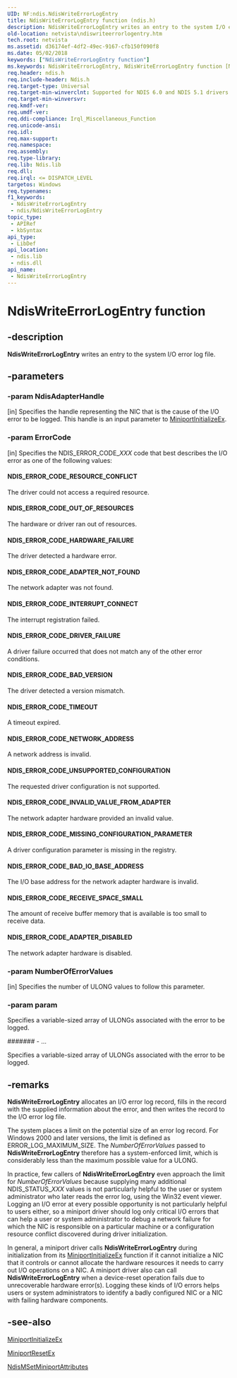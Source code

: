 ```yaml
---
UID: NF:ndis.NdisWriteErrorLogEntry
title: NdisWriteErrorLogEntry function (ndis.h)
description: NdisWriteErrorLogEntry writes an entry to the system I/O error log file.
old-location: netvista\ndiswriteerrorlogentry.htm
tech.root: netvista
ms.assetid: d36174ef-4df2-49ec-9167-cfb150f090f8
ms.date: 05/02/2018
keywords: ["NdisWriteErrorLogEntry function"]
ms.keywords: NdisWriteErrorLogEntry, NdisWriteErrorLogEntry function [Network Drivers Starting with Windows Vista], miniport_logging_ref_754f8e03-f922-4e6d-b2ef-20fb8027b645.xml, ndis/NdisWriteErrorLogEntry, netvista.ndiswriteerrorlogentry
req.header: ndis.h
req.include-header: Ndis.h
req.target-type: Universal
req.target-min-winverclnt: Supported for NDIS 6.0 and NDIS 5.1 drivers (see    NdisWriteErrorLogEntry (NDIS   5.1)) in Windows Vista. Supported for NDIS 5.1 drivers (see    NdisWriteErrorLogEntry (NDIS   5.1)) in Windows XP.
req.target-min-winversvr: 
req.kmdf-ver: 
req.umdf-ver: 
req.ddi-compliance: Irql_Miscellaneous_Function
req.unicode-ansi: 
req.idl: 
req.max-support: 
req.namespace: 
req.assembly: 
req.type-library: 
req.lib: Ndis.lib
req.dll: 
req.irql: <= DISPATCH_LEVEL
targetos: Windows
req.typenames: 
f1_keywords:
 - NdisWriteErrorLogEntry
 - ndis/NdisWriteErrorLogEntry
topic_type:
 - APIRef
 - kbSyntax
api_type:
 - LibDef
api_location:
 - ndis.lib
 - ndis.dll
api_name:
 - NdisWriteErrorLogEntry
---
```


# NdisWriteErrorLogEntry function


## -description

<b>NdisWriteErrorLogEntry</b> writes an entry to the system I/O error log file.

## -parameters

### -param NdisAdapterHandle 

[in]
Specifies the handle representing the NIC that is the cause of the I/O error to be logged. This
     handle is an input parameter to 
     <a href="/windows-hardware/drivers/ddi/ndis/nc-ndis-miniport_initialize">MiniportInitializeEx</a>.

### -param ErrorCode 

[in]
Specifies the NDIS_ERROR_CODE_<i>XXX</i> code that best describes the I/O error as one of the following values:
     





#### NDIS_ERROR_CODE_RESOURCE_CONFLICT

The driver could not access a required resource.



#### NDIS_ERROR_CODE_OUT_OF_RESOURCES

The hardware or driver ran out of resources.



#### NDIS_ERROR_CODE_HARDWARE_FAILURE

The driver detected a hardware error.



#### NDIS_ERROR_CODE_ADAPTER_NOT_FOUND

The network adapter was not found.



#### NDIS_ERROR_CODE_INTERRUPT_CONNECT

The interrupt registration failed.



#### NDIS_ERROR_CODE_DRIVER_FAILURE

A driver failure occurred that does not match any of the other error conditions.



#### NDIS_ERROR_CODE_BAD_VERSION

The driver detected a version mismatch.



#### NDIS_ERROR_CODE_TIMEOUT

A timeout expired.



#### NDIS_ERROR_CODE_NETWORK_ADDRESS

A network address is invalid.



#### NDIS_ERROR_CODE_UNSUPPORTED_CONFIGURATION

The requested driver configuration is not supported.



#### NDIS_ERROR_CODE_INVALID_VALUE_FROM_ADAPTER

The network adapter hardware provided an invalid value.



#### NDIS_ERROR_CODE_MISSING_CONFIGURATION_PARAMETER

A driver configuration parameter is missing in the registry.



#### NDIS_ERROR_CODE_BAD_IO_BASE_ADDRESS

The I/O base address for the network adapter hardware is invalid.



#### NDIS_ERROR_CODE_RECEIVE_SPACE_SMALL

The amount of receive buffer memory that is available is too small to receive data.



#### NDIS_ERROR_CODE_ADAPTER_DISABLED

The network adapter hardware is disabled.

### -param NumberOfErrorValues 

[in]
Specifies the number of ULONG values to follow this parameter.

### -param param

<p>Specifies a variable-sized array of ULONGs associated with the error to be logged.</p>




####### - ...

Specifies a variable-sized array of ULONGs associated with the error to be logged.

## -remarks

<b>NdisWriteErrorLogEntry</b> allocates an I/O error log record, fills in the record with the supplied
    information about the error, and then writes the record to the I/O error log file.

The system places a limit on the potential size of an error log record. For Windows 2000 and later
    versions, the limit is defined as ERROR_LOG_MAXIMUM_SIZE. The 
    <i>NumberOfErrorValues</i> passed to 
    <b>NdisWriteErrorLogEntry</b> therefore has a system-enforced limit, which is considerably less than the
    maximum possible value for a ULONG.

In practice, few callers of 
    <b>NdisWriteErrorLogEntry</b> even approach the limit for 
    <i>NumberOfErrorValues</i> because supplying many additional NDIS_STATUS_<i>XXX</i> values is not particularly helpful to the user or system administrator who later reads the
    error log, using the Win32 event viewer. Logging an I/O error at every possible opportunity is not
    particularly helpful to users either, so a miniport driver should log only critical I/O errors that can
    help a user or system administrator to debug a network failure for which the NIC is responsible on a
    particular machine or a configuration resource conflict discovered during driver initialization.

In general, a miniport driver calls 
    <b>NdisWriteErrorLogEntry</b> during initialization from its 
    <a href="/windows-hardware/drivers/ddi/ndis/nc-ndis-miniport_initialize">MiniportInitializeEx</a> function if
    it cannot initialize a NIC that it controls or cannot allocate the hardware resources it needs to carry
    out I/O operations on a NIC. A miniport driver also can call 
    <b>NdisWriteErrorLogEntry</b> when a device-reset operation fails due to unrecoverable hardware error(s).
    Logging these kinds of I/O errors helps users or system administrators to identify a badly configured NIC
    or a NIC with failing hardware components.

## -see-also

<a href="/windows-hardware/drivers/ddi/ndis/nc-ndis-miniport_initialize">MiniportInitializeEx</a>



<a href="/windows-hardware/drivers/ddi/ndis/nc-ndis-miniport_reset">MiniportResetEx</a>



<a href="/windows-hardware/drivers/ddi/ndis/nf-ndis-ndismsetminiportattributes">NdisMSetMiniportAttributes</a>